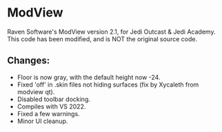 ModView
=======

Raven Software's ModView version 2.1, for Jedi Outcast & Jedi Academy. This code has been modified, and is NOT the original source code.


## Changes:

* Floor is now gray, with the default height now -24.
* Fixed 'off' in .skin files not hiding surfaces (fix by Xycaleth from modview qt).
* Disabled toolbar docking.
* Compiles with VS 2022.
* Fixed a few warnings.
* Minor UI cleanup.
